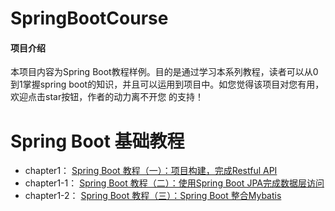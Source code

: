 # SpringBootCourse

#### 项目介绍
本项目内容为Spring Boot教程样例。目的是通过学习本系列教程，读者可以从0到1掌握spring boot的知识，并且可以运用到项目中。如您觉得该项目对您有用，欢迎点击star按钮，作者的动力离不开您 的支持！

# Spring Boot 基础教程
- chapter1：   [Spring Boot 教程（一）：项目构建，完成Restful API](https://segmentfault.com/a/1190000014604077)
- chapter1-1： [Spring Boot 教程（二）：使用Spring Boot JPA完成数据层访问](https://segmentfault.com/a/1190000014614591)
- chapter1-2： [Spring Boot 教程（三）：Spring Boot 整合Mybatis](https://segmentfault.com/a/1190000014616315)